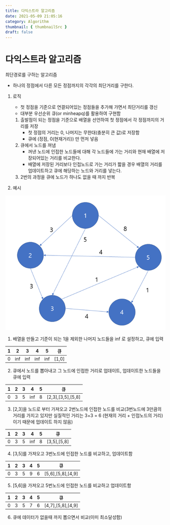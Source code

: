 ```yaml
---
title: 다익스트라 알고리즘
date: 2021-05-09 21:05:16
category: Algorithm
thumbnail: { thumbnailSrc }
draft: false
---
```


# 다익스트라 알고리즘
최단경로를 구하는 알고리즘
* 하나의 정점에서 다른 모든 정점까지의 각각의 최단거리를 구한다.

1. 로직

   * 첫 정점을 기준으로 연결되어있는 정점들을 추가해 가면서 최단거리를 갱신
   * 대부분 우선순위 큐(or minheapq)를 활용하여 구현함
    1) 출발점이 되는 정점을 기준으로 배열을 선언하여 첫 정점에서 각 정점까지의 거리를 저장  
       * 첫 정점의 거리는 0, 나머지는 무한대(충분히 큰 값)로 저장함
       * 큐에 (정점, 0(현재거리)) 만 먼저 넣음
    2) 큐에서 노드를 꺼냄  
       * 꺼낸 노드에 인접한 노드들에 대해 각 노드들에 가는 거리와 현재 배열에 저장되어있는 거리를 비교한다. 
       * 배열에 저장된 거리보다 인접노드로 가는 거리가 짧을 경우 배열의 거리를 업데이트하고 큐에 해당하는 노드와 거리를 넣는다.
    3) 2번의 과정을 큐에 노드가 하나도 없을 때 까지 반복
2. 예시  

![](./다익스트라.png)
1. 배열을 만들고 기준이 되는 1을 제외한 나머지 노드들을 inf 로 설정하고, 큐에 입력

|1|2|3|4|5|큐|
|:-:|:-:|:-:|:-:|:-:|:-:|
|0|inf|inf|inf|inf|[1,0]|

2. 큐에서 노드를 뽑아내고 그 노드에 인접한 거리로 업데이트, 업데이트한 노드들을 큐에 입력

|1|2|3|4|5|큐|
|:-:|:-:|:-:|:-:|:-:|:-:|
|0|3|5|inf|8|[2,3],[3,5],[5,8]|  

3. [2,3]을 노드로 부터 가져오고 2번노드에 인접한 노드를 비교(3번노드에 3만큼의 거리를 가지고 있지만 실질적인 거리는 3+3 = 6 (현재의 거리 + 인접노드의 거리) 이기 때문에 업데이트 하지 않음)

|1|2|3|4|5|큐|
|:-:|:-:|:-:|:-:|:-:|:-:|
|0|3|5|inf|8|[3,5],[5,8]|  

4. [3,5]를 가져오고 3번노드에 인접한 노드를 비교하고, 업데이트함  

|1|2|3|4|5|큐|
|:-:|:-:|:-:|:-:|:-:|:-:|
|0|3|5|9|6|[5,6],[5,8],[4,9]|  

5. [5,6]을 가져오고 5번노드에 인접한 노드를 비교하고 업데이트함  

|1|2|3|4|5|큐|
|:-:|:-:|:-:|:-:|:-:|:-:|
|0|3|5|7|6|[4,7],[5,8],[4,9]|  

6. 큐에 데이터가 없을때 까지 뽑으면서 비교(이미 최소달성함)
